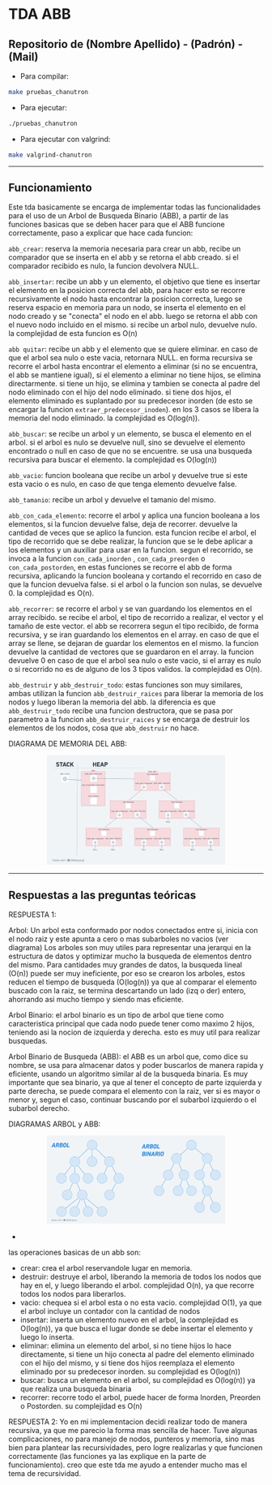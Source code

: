 # TDA ABB

## Repositorio de (Nombre Apellido) - (Padrón) - (Mail)

- Para compilar:

```bash
make pruebas_chanutron
```

- Para ejecutar:

```bash
./pruebas_chanutron
```

- Para ejecutar con valgrind:
```bash
make valgrind-chanutron
```
---
##  Funcionamiento

Este tda basicamente se encarga de implementar todas las funcionalidades para el uso de un Arbol de Busqueda Binario (ABB), a partir de las funciones basicas que se deben hacer para que el ABB funcione correctamente, paso a explicar que hace cada funcion:

`abb_crear`: reserva la memoria necesaria para crear un abb, recibe un comparador que se inserta en el abb y se retorna el abb creado. si el comparador recibido es nulo, la funcion devolvera NULL.

`abb_insertar`: recibe un abb y un elemento, el objetivo que tiene es insertar el elemento en la posicion correcta del abb, para hacer esto se recorre recursivamente el nodo hasta encontrar la posicion correcta, luego se reserva espacio en memoria para un nodo, se inserta el elemento en el nodo creado y se "conecta" el nodo en el abb.
luego se retorna el abb con el nuevo nodo incluido en el mismo.
si recibe un arbol nulo, devuelve nulo.
la complejidad de esta funcion es O(n)

`abb quitar`: recibe un abb y el elemento que se quiere eliminar.
en caso de que el arbol sea nulo o este vacia, retornara NULL.
en forma recursiva se recorre el arbol hasta encontrar el elemento a eliminar (si no se encuentra, el abb se mantiene igual),
si el elemento a eliminar no tiene hijos, se elimina directarmente.
si tiene un hijo, se elimina y tambien se conecta al padre del nodo eliminado con el hijo del nodo eliminado.
si tiene dos hijos, el elemento eliminado es suplantado por su predecesor inorden (de esto se encargar la funcion `extraer_predecesor_inoden`).
en los 3 casos se libera la memoria del nodo eliminado.
la complejidad es O(log(n)).

`abb_buscar`: se recibe un arbol y un elemento, se busca el elemento en el arbol. si el arbol es nulo se devuelve null, sino se devuelve el elemento encontrado o null en caso de que no se encuentre.
se usa una busqueda recursiva para buscar el elemento.
la complejidad es O(log(n))

`abb_vacio`: funcion booleana que recibe un arbol y devuelve true si este esta vacio o es nulo, en caso de que tenga elemento devuelve false.

`abb_tamanio`: recibe un arbol y devuelve el tamanio del mismo.

`abb_con_cada_elemento`: recorre el arbol y aplica una funcion booleana a los elementos, si la funcion devuelve false, deja de recorrer. devuelve la cantidad de veces que se aplico la funcion.
esta funcion recibe el arbol, el tipo de recorrido que se debe realizar, la funcion que se le debe aplicar a los elementos y un auxiliar para usar en la funcion.
segun el recorrido, se invoca a la funcion `con_cada_inorden` , `con_cada_preorden` o `con_cada_postorden`, en estas funciones se recorre el abb de forma recursiva, aplicando la funcion booleana y cortando el recorrido en caso de que la funcion devuelva false.
si el arbol o la funcion son nulas, se devuelve 0.
la complejidad es O(n).

`abb_recorrer`: se recorre el arbol y se van guardando los elementos en el array recibido.
se recibe el arbol, el tipo de recorrido a realizar, el vector y el tamaño de este vector. 
el abb se recorrera segun el tipo recibido, de forma recursiva, y se iran guardando los elementos en el array. en caso de que el array se llene, se dejaran de guardar los elementos en el mismo.
la funcion devuelve la cantidad de vectores que se guardaron en el array.
la funcion devuelve 0 en caso de que el arbol sea nulo o este vacio, si el array es nulo o si recorrido no es de alguno de los 3 tipos validos.
la complejidad es O(n).

`abb_destruir` y `abb_destruir_todo`: estas funciones son muy similares, ambas utilizan la funcion `abb_destruir_raices` para liberar la memoria de los nodos y luego liberan la memoria del abb.
la diferencia es que `abb_destruir_todo` recibe una funcion destructora, que se pasa por parametro a la funcion `abb_destruir_raices` y se encarga de destruir los elementos de los nodos, cosa que `abb_destruir` no hace.

DIAGRAMA DE MEMORIA DEL ABB:
<div align="center">
<img width="70%" src="img/diagrama_abb_memoria.png">
</div>

---

## Respuestas a las preguntas teóricas

RESPUESTA 1:


Arbol: Un arbol esta conformado por nodos conectados entre si, inicia con el nodo raiz y este apunta a cero o mas subarboles no vacios (ver diagrama)
Los arboles son muy utiles para representar una jerarqui en la estructura de datos y optimizar mucho la busqueda de elementos dentro del mismo.
Para cantidades muy grandes de datos, la busqueda lineal (O(n)) puede ser muy ineficiente, por eso se crearon los arboles, estos reducen el tiempo de busqueda (O(log(n)) ya que al comparar el elemento buscado con la raiz, se termina descartando un lado (izq o der) entero, ahorrando asi mucho tiempo y siendo mas eficiente.

Arbol Binario: el arbol binario es un tipo de arbol que tiene como caracteristica principal que cada nodo puede tener como maximo 2 hijos, teniendo asi la nocion de izquierda y derecha. esto es muy util para realizar busquedas.

Arbol Binario de Busqueda (ABB): el ABB es un arbol que, como dice su nombre, se usa para almacenar datos y poder buscarlos de manera rapida y eficiente, usando un algoritmo similar al de la busqueda binaria. Es muy importante que sea binario, ya que al tener el concepto de parte izquierda y parte derecha, se puede compara el elemento con la raiz, ver si es mayor o menor y, segun el caso, continuar buscando por el subarbol izquierdo o el subarbol derecho.

DIAGRAMAS ARBOL y ABB:

<div align="center">
<img width="70%" src="img/diagrama_arbol_y_abb.png">
</div>

-

las operaciones basicas de un abb son:
- crear: crea el arbol reservandole lugar en memoria.
- destruir: destruye el arbol, liberando la memoria de todos los nodos que hay en el, y luego liberando el arbol. complejidad O(n), ya que recorre todos los nodos para liberarlos.
- vacio: chequea si el arbol esta o no esta vacio. complejidad O(1), ya que el arbol incluye un contador con la cantidad de nodos
- insertar: inserta un elemento nuevo en el arbol, la complejidad es O(log(n)), ya que busca el lugar donde se debe insertar el elemento y luego lo inserta.
- eliminar: elimina un elemento del arbol, si no tiene hijos lo hace directamente, si tiene un hijo conecta al padre del elemento eliminado con el hijo del mismo, y si tiene dos hijos reemplaza el elemento eliminado por su predecesor inorden. su complejidad es O(log(n))
- buscar: busca un elemento en el arbol, su complejidad es O(log(n)) ya que realiza una busqueda binaria
- recorrer: recorre todo el arbol, puede hacer de forma Inorden, Preorden o Postorden. su complejidad es O(n)




RESPUESTA 2:
Yo en mi implementacion decidi realizar todo de manera recursiva, ya que me parecio la forma mas sencilla de hacer. Tuve algunas complicaciones, no para manejo de nodos, punteros y memoria, sino mas bien para plantear las recursividades, pero logre realizarlas y que funcionen correctamente (las funciones ya las explique en la parte de funcionamiento). creo que este tda me ayudo a entender mucho mas el tema de recursividad.
